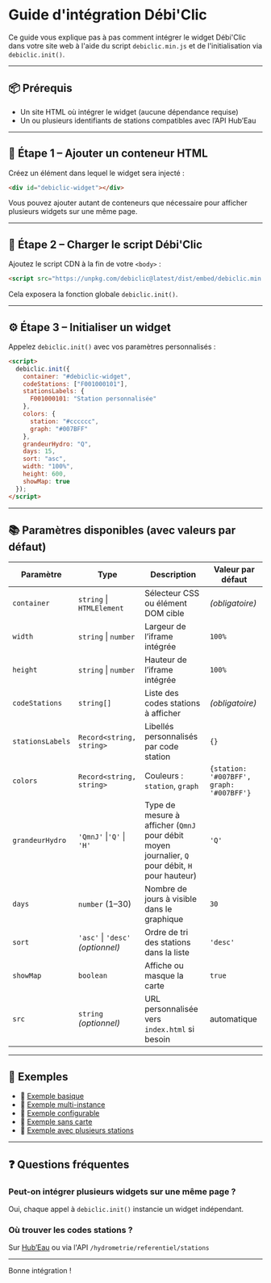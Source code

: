 # Guide d'intégration Débi'Clic

Ce guide vous explique pas à pas comment intégrer le widget Débi'Clic dans votre site web à l'aide du script `debiclic.min.js` et de l'initialisation via `debiclic.init()`.

---

## 📦 Prérequis

- Un site HTML où intégrer le widget (aucune dépendance requise)
- Un ou plusieurs identifiants de stations compatibles avec l’API Hub’Eau

---

## 🧩 Étape 1 – Ajouter un conteneur HTML

Créez un élément dans lequel le widget sera injecté :

```html
<div id="debiclic-widget"></div>
```

Vous pouvez ajouter autant de conteneurs que nécessaire pour afficher plusieurs widgets sur une même page.

---

## 🔧 Étape 2 – Charger le script Débi'Clic

Ajoutez le script CDN à la fin de votre `<body>` :

```html
<script src="https://unpkg.com/debiclic@latest/dist/embed/debiclic.min.js"></script>
```

Cela exposera la fonction globale `debiclic.init()`.

---

## ⚙️ Étape 3 – Initialiser un widget

Appelez `debiclic.init()` avec vos paramètres personnalisés :

```html
<script>
  debiclic.init({
    container: "#debiclic-widget",
    codeStations: ["F001000101"],
    stationsLabels: {
      F001000101: "Station personnalisée"
    },
    colors: {
      station: "#cccccc",
      graph: "#007BFF"
    },
    grandeurHydro: "Q",
    days: 15,
    sort: "asc",
    width: "100%",
    height: 600,
    showMap: true
  });
</script>
```


---

## 📚 Paramètres disponibles (avec valeurs par défaut)

| Paramètre         | Type                        | Description                                                                                                          | Valeur par défaut |
|-------------------|-----------------------------|----------------------------------------------------------------------------------------------------------------------|-------------------|
| `container`       | `string` \| `HTMLElement`   | Sélecteur CSS ou élément DOM cible                                                                                   | *(obligatoire)*   |
| `width`           | `string` \| `number`        | Largeur de l’iframe intégrée                                                                                         | `100%`            |
| `height`          | `string` \| `number`        | Hauteur de l’iframe intégrée                                                                                         | `100%`            |
| `codeStations`    | `string[]`                  | Liste des codes stations à afficher                                                                                  | *(obligatoire)*   |
| `stationsLabels`  | `Record<string, string>`    | Libellés personnalisés par code station                                                                              | `{}`              |
| `colors`          | `Record<string, string>`    | Couleurs : `station`, `graph`                                                                                        | `{station: '#007BFF', graph: '#007BFF'}` |
| `grandeurHydro`   | `'QmnJ'` \|`'Q'` \| `'H'`   | Type de mesure à afficher (`QmnJ` pour débit moyen journalier, `Q` pour débit, `H` pour hauteur)                     | `'Q'`             |
| `days`            | `number` (1–30)             | Nombre de jours à visible dans le graphique                                                                          | `30`              |
| `sort`            | `'asc'` \| `'desc'` *(optionnel)*        | Ordre de tri des stations dans la liste                                                                 | `'desc'`          |
| `showMap`         | `boolean`                   | Affiche ou masque la carte                                                                                           | `true`            |
| `src`             | `string` *(optionnel)*      | URL personnalisée vers `index.html` si besoin                                                                        | automatique       |

---

## 🧪 Exemples

- 📄 [Exemple basique](../examples/basic.html)
- 📄 [Exemple multi-instance](../examples/multi-instance.html)
- 📄 [Exemple configurable](../examples/custom-config.html)
- 📄 [Exemple sans carte](../examples/no-map.html)
- 📄 [Exemple avec plusieurs stations](../examples/stations.html)

---

## ❓ Questions fréquentes

### Peut-on intégrer plusieurs widgets sur une même page ?
Oui, chaque appel à `debiclic.init()` instancie un widget indépendant.

### Où trouver les codes stations ?
Sur [Hub’Eau](https://hubeau.eaufrance.fr/page/api-hydrometrie#/) ou via l'API `/hydrometrie/referentiel/stations`

---

Bonne intégration !
